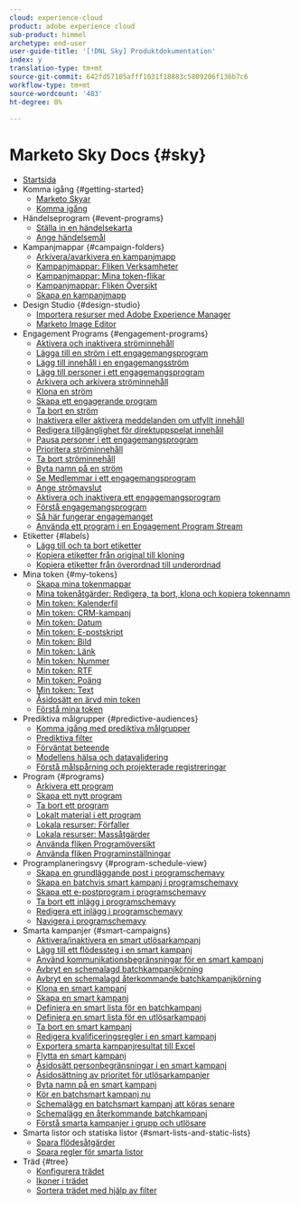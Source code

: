 ```yaml
---
cloud: experience-cloud
product: adobe experience cloud
sub-product: himmel
archetype: end-user
user-guide-title: '[!DNL Sky] Produktdokumentation'
index: y
translation-type: tm+mt
source-git-commit: 642fd57105afff1031f18883c5809206f136b7c6
workflow-type: tm+mt
source-wordcount: '483'
ht-degree: 0%

---
```



# Marketo Sky Docs {#sky}

+ [Startsida](home.md)
+ Komma igång {#getting-started}
   + [Marketo Skyar](marketo-sky-features.md)
   + [Komma igång](how-to-enable-roles-for-marketo-sky.md)
+ Händelseprogram {#event-programs}
   + [Ställa in en händelsekarta](setting-an-event-cap.md)
   + [Ange händelsemål](setting-event-goals.md)
+ Kampanjmappar {#campaign-folders}
   + [Arkivera/avarkivera en kampanjmapp](archive-unarchive-a-campaign-folder.md)
   + [Kampanjmappar: Fliken Verksamheter](campaign-folder-activities-tab.md)
   + [Kampanjmappar: Mina token-flikar](campaign-folder-my-tokens-tab.md)
   + [Kampanjmappar: Fliken Översikt](campaign-folder-overview-tab.md)
   + [Skapa en kampanjmapp](create-a-campaign-folder.md)
+ Design Studio {#design-studio}
   + [Importera resurser med Adobe Experience Manager](importing-assets-with-adobe-experience-manager.md)
   + [Marketo Image Editor](marketo-image-editor.md)
+ Engagement Programs {#engagement-programs}
   + [Aktivera och inaktivera ströminnehåll](activate-and-deactivate-stream-content.md)
   + [Lägga till en ström i ett engagemangsprogram](add-a-stream-to-an-engagement-program.md)
   + [Lägg till innehåll i en engagemangsström](add-content-to-an-engagement-stream.md)
   + [Lägg till personer i ett engagemangsprogram](add-people-to-an-engagement-program.md)
   + [Arkivera och arkivera ströminnehåll](archive-and-unarchive-stream-content.md)
   + [Klona en ström](clone-a-stream.md)
   + [Skapa ett engagerande program](create-an-engagement-program.md)
   + [Ta bort en ström](delete-a-stream.md)
   + [Inaktivera eller aktivera meddelanden om utfyllt innehåll](disable-or-enable-exhausted-content-notifications.md)
   + [Redigera tillgänglighet för direktuppspelat innehåll](edit-availability-of-stream-content.md)
   + [Pausa personer i ett engagemangsprogram](pause-people-in-an-engagement-program.md)
   + [Prioritera ströminnehåll](prioritize-stream-content.md)
   + [Ta bort ströminnehåll](remove-stream-content.md)
   + [Byta namn på en ström](rename-a-stream.md)
   + [Se Medlemmar i ett engagemangsprogram](see-members-of-an-engagement-program.md)
   + [Ange strömavslut](set-stream-cadence.md)
   + [Aktivera och inaktivera ett engagemangsprogram](turn-an-engagement-program-on-and-off.md)
   + [Förstå engagemangsprogram](understanding-engagement-programs.md)
   + [Så här fungerar engagemanget](understanding-the-engagement-score.md)
   + [Använda ett program i en Engagement Program Stream](using-a-program-in-an-engagement-program-stream.md)
+ Etiketter {#labels}
   + [Lägg till och ta bort etiketter](add-and-remove-labels.md)
   + [Kopiera etiketter från original till kloning](copy-labels-from-original-to-clone.md)
   + [Kopiera etiketter från överordnad till underordnad](copy-labels-from-parent-to-child.md)
+ Mina token {#my-tokens}
   + [Skapa mina tokenmappar](create-my-token-folders.md)
   + [Mina tokenåtgärder: Redigera, ta bort, klona och kopiera tokennamn](my-token-actions-edit-delete-clone-and-copy-token-names.md)
   + [Min token: Kalenderfil](my-token-calendar-file.md)
   + [Min token: CRM-kampanj](my-token-crm-campaign.md)
   + [Min token: Datum](my-token-date.md)
   + [Min token: E-postskript](my-token-email-script.md)
   + [Min token: Bild](my-token-image.md)
   + [Min token: Länk](my-token-link.md)
   + [Min token: Nummer](my-token-number.md)
   + [Min token: RTF](my-token-rich-text.md)
   + [Min token: Poäng](my-token-score.md)
   + [Min token: Text](my-token-text.md)
   + [Åsidosätt en ärvd min token](override-an-inherited-my-token.md)
   + [Förstå mina token](understanding-my-tokens.md)
+ Prediktiva målgrupper {#predictive-audiences}
   + [Komma igång med prediktiva målgrupper](getting-started-with-predictive-audiences.md)
   + [Prediktiva filter](predictive-filters.md)
   + [Förväntat beteende](expected-behavior.md)
   + [Modellens hälsa och datavalidering](model-health-and-data-validity.md)
   + [Förstå målspårning och projekterade registreringar](understanding-goal-tracking-and-projected-registrations.md)
+ Program {#programs}
   + [Arkivera ett program](archive-a-program.md)
   + [Skapa ett nytt program](create-a-new-program.md)
   + [Ta bort ett program](delete-a-program.md)
   + [Lokalt material i ett program](local-assets-in-a-program.md)
   + [Lokala resurser: Förfaller](local-assets-expiration.md)
   + [Lokala resurser: Massåtgärder](local-assets-mass-actions.md)
   + [Använda fliken Programöversikt](using-the-program-overview-tab.md)
   + [Använda fliken Programinställningar](using-the-program-setup-tab.md)
+ Programplaneringsvy {#program-schedule-view}
   + [Skapa en grundläggande post i programschemavy](create-a-basic-entry-in-program-schedule-view.md)
   + [Skapa en batchvis smart kampanj i programschemavy](create-a-batch-smart-campaign-in-program-schedule-view.md)
   + [Skapa ett e-postprogram i programschemavy](create-an-email-program-in-program-schedule-view.md)
   + [Ta bort ett inlägg i programschemavy](delete-an-entry-in-program-schedule-view.md)
   + [Redigera ett inlägg i programschemavy](edit-an-entry-in-program-schedule-view.md)
   + [Navigera i programschemavy](navigating-program-schedule-view.md)
+ Smarta kampanjer {#smart-campaigns}
   + [Aktivera/inaktivera en smart utlösarkampanj](activate-deactivate-a-trigger-smart-campaign.md)
   + [Lägg till ett flödessteg i en smart kampanj](add-a-flow-step-to-a-smart-campaign.md)
   + [Använd kommunikationsbegränsningar för en smart kampanj](apply-communication-limits-to-a-smart-campaign.md)
   + [Avbryt en schemalagd batchkampanjkörning](cancel-a-scheduled-batch-campaign-run.md)
   + [Avbryt en schemalagd återkommande batchkampanjkörning](cancel-a-scheduled-recurring-batch-campaign-run.md)
   + [Klona en smart kampanj](clone-a-smart-campaign.md)
   + [Skapa en smart kampanj](create-a-smart-campaign.md)
   + [Definiera en smart lista för en batchkampanj](define-a-smart-list-for-a-batch-campaign.md)
   + [Definiera en smart lista för en utlösarkampanj](define-a-smart-list-for-a-trigger-campaign.md)
   + [Ta bort en smart kampanj](delete-a-smart-campaign.md)
   + [Redigera kvalificeringsregler i en smart kampanj](edit-qualification-rules-in-a-smart-campaign.md)
   + [Exportera smarta kampanjresultat till Excel](export-smart-campaign-results-to-excel.md)
   + [Flytta en smart kampanj](move-a-smart-campaign.md)
   + [Åsidosätt personbegränsningar i en smart kampanj](override-person-restrictions-in-a-smart-campaign.md)
   + [Åsidosättning av prioritet för utlösarkampanjer](priority-override-for-trigger-campaigns.md)
   + [Byta namn på en smart kampanj](rename-a-smart-campaign.md)
   + [Kör en batchsmart kampanj nu](run-a-batch-smart-campaign-now.md)
   + [Schemalägg en batchsmart kampanj att köras senare](schedule-a-batch-smart-campaign-to-run-later.md)
   + [Schemalägg en återkommande batchkampanj](schedule-a-recurring-batch-campaign.md)
   + [Förstå smarta kampanjer i grupp och utlösare](understanding-batch-and-trigger-smart-campaigns.md)
+ Smarta listor och statiska listor {#smart-lists-and-static-lists}
   + [Spara flödesåtgärder](save-flow-actions.md)
   + [Spara regler för smarta listor](save-smart-list-rules.md)
+ Träd {#tree}
   + [Konfigurera trädet](configuring-the-tree.md)
   + [Ikoner i trädet](understanding-icons-in-the-tree.md)
   + [Sortera trädet med hjälp av filter](use-filters-to-sort-the-tree.md)

